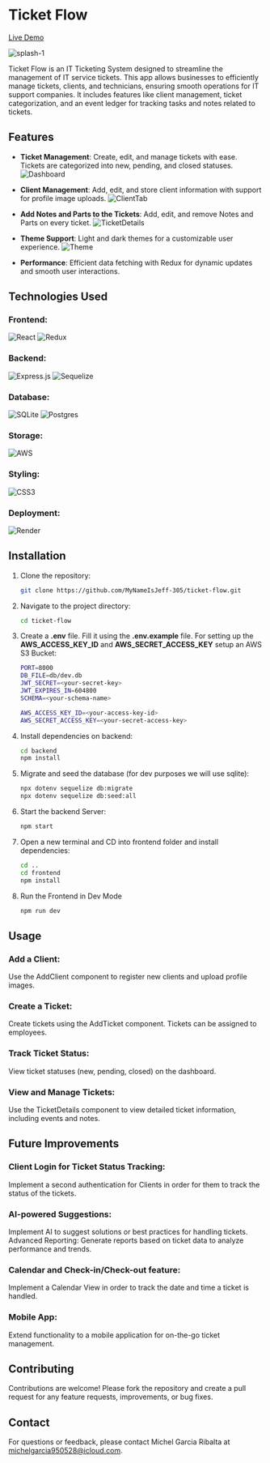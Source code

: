 # Ticket Flow

<a href="https://ticket-flow-rrfx.onrender.com/">Live Demo</a>

![splash-1]

[splash-1]: ./images/splash-1.png

Ticket Flow is an IT Ticketing System designed to streamline the management of IT service tickets. This app allows businesses to efficiently manage tickets, clients, and technicians, ensuring smooth operations for IT support companies. It includes features like client management, ticket categorization, and an event ledger for tracking tasks and notes related to tickets.

## Features

- **Ticket Management**: Create, edit, and manage tickets with ease. Tickets are categorized into new, pending, and closed statuses.
![Dashboard]

[Dashboard]: ./images/Dashboard.png
- **Client Management**: Add, edit, and store client information with support for profile image uploads.
![ClientTab]

[ClientTab]: ./images/ClientTab.png

- **Add Notes and Parts to the Tickets**: Add, edit, and remove Notes and Parts on every ticket.
![TicketDetails]

[TicketDetails]: ./images/TicketDetails.png

- **Theme Support**: Light and dark themes for a customizable user experience.
![Theme]

[Theme]: ./images/Theme.png

- **Performance**: Efficient data fetching with Redux for dynamic updates and smooth user interactions.

## Technologies Used

### **Frontend**: 
![React](https://img.shields.io/badge/react-%2320232a.svg?style=for-the-badge&logo=react&logoColor=%2361DAFB)
![Redux](https://img.shields.io/badge/redux-%23593d88.svg?style=for-the-badge&logo=redux&logoColor=white)

### **Backend**:
![Express.js](https://img.shields.io/badge/express.js-%23404d59.svg?style=for-the-badge&logo=express&logoColor=%2361DAFB)
![Sequelize](https://img.shields.io/badge/Sequelize-52B0E7?style=for-the-badge&logo=Sequelize&logoColor=white)

### **Database**:
![SQLite](https://img.shields.io/badge/sqlite-%2307405e.svg?style=for-the-badge&logo=sqlite&logoColor=white)
![Postgres](https://img.shields.io/badge/postgres-%23316192.svg?style=for-the-badge&logo=postgresql&logoColor=white)

### **Storage**:
![AWS](https://img.shields.io/badge/AWS-%23FF9900.svg?style=for-the-badge&logo=amazon-aws&logoColor=white)

### **Styling**:
![CSS3](https://img.shields.io/badge/css3-%231572B6.svg?style=for-the-badge&logo=css3&logoColor=white)

### **Deployment**:
![Render](https://img.shields.io/badge/Render-%46E3B7.svg?style=for-the-badge&logo=render&logoColor=white)

## Installation

1. Clone the repository:
   ```bash
   git clone https://github.com/MyNameIsJeff-305/ticket-flow.git
2. Navigate to the project directory:
    ```bash
    cd ticket-flow
3. Create a **.env** file. Fill it using the **.env.example** file. For setting up the **AWS_ACCESS_KEY_ID** and **AWS_SECRET_ACCESS_KEY** setup an AWS S3 Bucket:
    ```bash
    PORT=8000
    DB_FILE=db/dev.db
    JWT_SECRET=<your-secret-key>
    JWT_EXPIRES_IN=604800
    SCHEMA=<your-schema-name>

    AWS_ACCESS_KEY_ID=<your-access-key-id>
    AWS_SECRET_ACCESS_KEY=<your-secret-access-key>

4. Install dependencies on backend:
    ```bash
    cd backend
    npm install
5. Migrate and seed the database (for dev purposes we will use sqlite):
    ```bash
    npx dotenv sequelize db:migrate
    npx dotenv sequelize db:seed:all
6. Start the backend Server:
    ```bash
    npm start
7. Open a new terminal and CD into frontend folder and install dependencies:
    ```bash
    cd ..
    cd frontend
    npm install
8. Run the Frontend in Dev Mode
    ```bash
    npm run dev
## Usage

### Add a Client: 
Use the AddClient component to register new clients and upload profile images.

### Create a Ticket:
 Create tickets using the AddTicket component. Tickets can be assigned to employees.

### Track Ticket Status: 
View ticket statuses (new, pending, closed) on the dashboard.

### View and Manage Tickets: 
Use the TicketDetails component to view detailed ticket information, including events and notes.

## Future Improvements

### Client Login for Ticket Status Tracking:
Implement a second authentication for Clients in order for them to track the status of the tickets.

### AI-powered Suggestions: 
Implement AI to suggest solutions or best practices for handling tickets.
Advanced Reporting: Generate reports based on ticket data to analyze performance and trends.

### Calendar and Check-in/Check-out feature:
Implement a Calendar View in order to track the date and time a ticket is handled.

### Mobile App: 
Extend functionality to a mobile application for on-the-go ticket management.

## Contributing
Contributions are welcome! Please fork the repository and create a pull request for any feature requests, improvements, or bug fixes.

## Contact
For questions or feedback, please contact Michel Garcia Ribalta at michelgarcia950528@icloud.com.